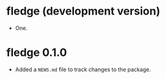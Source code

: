 <!-- NEWS.md is maintained by https://fledge.cynkra.com, contributors should not edit this file -->

# fledge (development version)

- One.


# fledge 0.1.0

* Added a `NEWS.md` file to track changes to the package.
